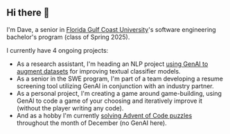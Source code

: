 ## Hi there 👋

I'm Dave, a senior in [Florida Gulf Coast University](https://www.fgcu.edu/)'s software engineering bachelor's program (class of Spring 2025).

I currently have 4 ongoing projects:
- As a research assistant, I'm heading an NLP project [using GenAI to augment datasets](https://github.com/DaveWestFGCU/NLP_Augmentation_via_GenAI) for improving textual classifier models.
- As a senior in the SWE program, I'm part of a team developing a resume screening tool utilizing GenAI in conjunction with an industry partner.
- As a personal project, I'm creating a game around game-building, using GenAI to code a game of your choosing and iteratively improve it (without the player writing any code).
- And as a hobby I'm currently [solving Advent of Code puzzles](https://github.com/DaveWestFGCU/AdventOfCode_2024) throughout the month of December (no GenAI here).

<!--
**DaveWestFGCU/DaveWestFGCU** is a ✨ _special_ ✨ repository because its `README.md` (this file) appears on your GitHub profile.

Here are some ideas to get you started:

- 🔭 I’m currently working on ...
- 🌱 I’m currently learning ...
- 👯 I’m looking to collaborate on ...
- 🤔 I’m looking for help with ...
- 💬 Ask me about ...
- 📫 How to reach me: ...
- 😄 Pronouns: ...
- ⚡ Fun fact: ...
-->
